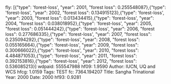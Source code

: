 fly: [{"type": 'forest-loss', "year": 2001, "forest loss": 0.255548087},{"type": 'forest-loss', "year": 2002, "forest loss": 0.134915123},{"type": 'forest-loss', "year": 2003, "forest loss": 0.013434415},{"type": 'forest-loss', "year": 2004, "forest loss": 0.038018952},{"type": 'forest-loss', "year": 2005, "forest loss": 0.051444242},{"type": 'forest-loss', "year": 2006, "forest loss": 0.277686335},{"type": 'forest-loss', "year": 2007, "forest loss": 0.235094292},{"type": 'forest-loss', "year": 2008, "forest loss": 0.055165664},{"type": 'forest-loss', "year": 2009, "forest loss": 0.300666022},{"type": 'forest-loss', "year": 2010, "forest loss": 4.484871053},{"type": 'forest-loss', "year": 2011, "forest loss": 0.392153816},{"type": 'forest-loss', "year": 2012, "forest loss": 0.536085213}]
wdpaid: 555547988
hf09: 1.9590
Author: IUCN, UQ and WCS
hfcg: 1.0159
Tags: TEST
fc: 7364.194207
Title: Sangha Trinational
Year: 2000
Date: 2000
hf93: 0.9281
